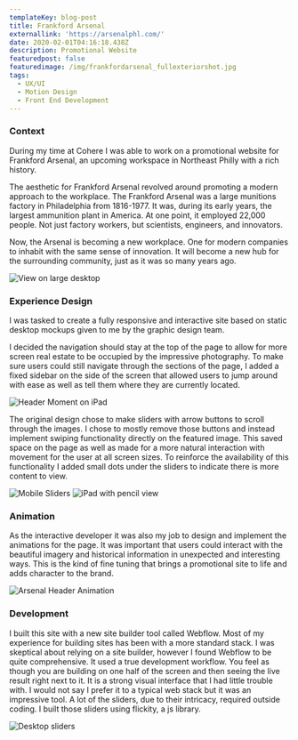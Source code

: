```yaml
---
templateKey: blog-post
title: Frankford Arsenal
externallink: 'https://arsenalphl.com/'
date: 2020-02-01T04:16:18.438Z
description: Promotional Website
featuredpost: false
featuredimage: /img/frankfordarsenal_fullexteriorshot.jpg
tags:
  - UX/UI
  - Motion Design
  - Front End Development
---
```

### Context

During my time at Cohere I was able to work on a promotional website for Frankford Arsenal, an upcoming workspace in Northeast Philly with a rich history.

The aesthetic for Frankford Arsenal revolved around promoting a modern approach to the workplace. The Frankford Arsenal was a large munitions factory in Philadelphia from 1816-1977. It was, during its early years, the largest ammunition plant in America. At one point, it employed 22,000 people. Not just factory workers, but scientists, engineers, and innovators. 

Now, the Arsenal is becoming a new workplace. One for modern companies to inhabit with the same sense of innovation. It will become a new hub for the surrounding community, just as it was so many years ago. 

![View on large desktop](//a.storyblok.com/f/52110/1920x1080/838932e21b/brendanrusso_frankfordarsenal_mac.jpg)

### Experience Design

I was tasked to create a fully responsive and interactive site based on static desktop mockups given to me by the graphic design team.

I decided the navigation should stay at the top of the page to allow for more screen real estate to be occupied by the impressive photography. To make sure users could still navigate through the sections of the page, I added a fixed sidebar on the side of the screen that allowed users to jump around with ease as well as tell them where they are currently located.

![Header Moment on iPad](//a.storyblok.com/f/52110/1920x1080/7fa225b229/brendanrusso_frankfordarsenal_ipad.jpg)

The original design chose to make sliders with arrow buttons to scroll through the images. I chose to mostly remove those buttons and instead implement swiping functionality directly on the featured image. This saved space on the page as well as made for a more natural interaction with movement for the user at all screen sizes. To reinforce the availability of this functionality I added small dots under the sliders to indicate there is more content to view.

![Mobile Sliders](//a.storyblok.com/f/52110/1920x1080/2914689650/brendanrusso_frankfordarsenal_mobilesliders.jpg) ![iPad with pencil view](//a.storyblok.com/f/52110/1920x1080/a1c37a1a3d/brendanrusso_frankfordarsenal_ipadslider.jpg)

### Animation

As the interactive developer it was also my job to design and implement the animations for the page. It was important that users could interact with the beautiful imagery and historical information in unexpected and interesting ways. This is the kind of fine tuning that brings a promotional site to life and adds character to the brand.

![Arsenal Header Animation](//a.storyblok.com/f/52110/960x540/775f62d628/brendanrusso_arsenal_headeranimation.gif)

### Development

I built this site with a new site builder tool called Webflow. Most of my experience for building sites has been with a more standard stack. I was skeptical about relying on a site builder, however I found Webflow to be quite comprehensive. It used a true development workflow. You feel as though you are building on one half of the screen and then seeing the live result right next to it. It is a strong visual interface that I had little trouble with. I would not say I prefer it to a typical web stack but it was an impressive tool. A lot of the sliders, due to their intricacy, required outside coding. I built those sliders using flickity, a js library.

![Desktop sliders](//a.storyblok.com/f/52110/1920x1080/85143802f8/brendanrusso_frankfordarsenal_desktopslider.jpg)
